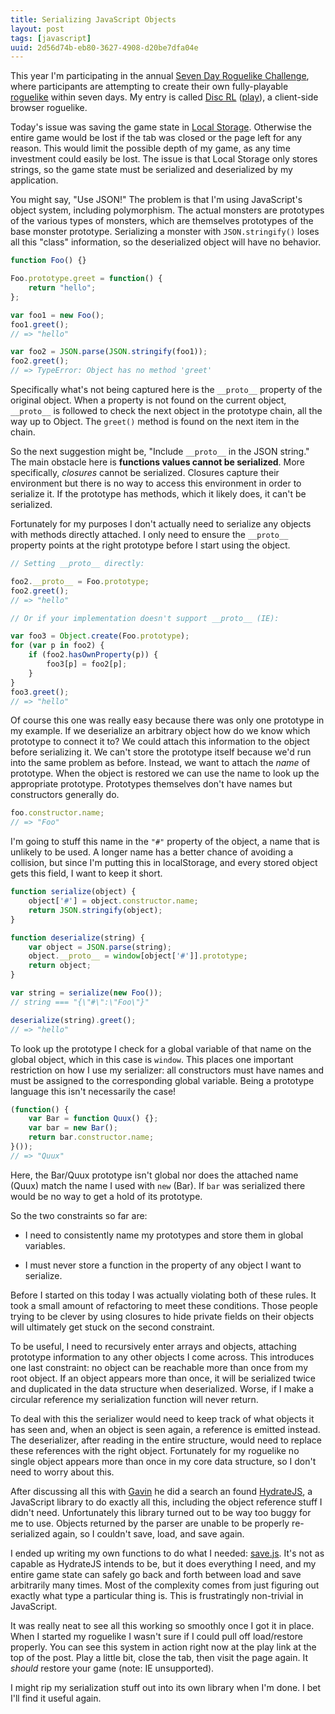 ```yaml
---
title: Serializing JavaScript Objects
layout: post
tags: [javascript]
uuid: 2d56d74b-eb80-3627-4908-d20be7dfa04e
---
```


This year I'm participating in the annual
[Seven Day Roguelike Challenge][7drl], where participants are
attempting to create their own fully-playable [roguelike][rl] within
seven days. My entry is called [Disc RL][disc] ([play][play]), a
client-side browser roguelike.

Today's issue was saving the game state in [Local Storage][ls].
Otherwise the entire game would be lost if the tab was closed or the
page left for any reason. This would limit the possible depth of my
game, as any time investment could easily be lost. The issue is that
Local Storage only stores strings, so the game state must be
serialized and deserialized by my application.

You might say, "Use JSON!" The problem is that I'm using JavaScript's
object system, including polymorphism. The actual monsters are
prototypes of the various types of monsters, which are themselves
prototypes of the base monster prototype. Serializing a monster with
`JSON.stringify()` loses all this "class" information, so the
deserialized object will have no behavior.

~~~javascript
function Foo() {}

Foo.prototype.greet = function() {
    return "hello";
};

var foo1 = new Foo();
foo1.greet();
// => "hello"

var foo2 = JSON.parse(JSON.stringify(foo1));
foo2.greet();
// => TypeError: Object has no method 'greet'
~~~

Specifically what's not being captured here is the `__proto__`
property of the original object. When a property is not found on the
current object, `__proto__` is followed to check the next object in
the prototype chain, all the way up to Object. The `greet()` method is
found on the next item in the chain.

So the next suggestion might be, "Include `__proto__` in the JSON
string." The main obstacle here is **functions values cannot be
serialized**. More specifically, *closures* cannot be
serialized. Closures capture their environment but there is no way to
access this environment in order to serialize it. If the prototype has
methods, which it likely does, it can't be serialized.

Fortunately for my purposes I don't actually need to serialize any
objects with methods directly attached. I only need to ensure the
`__proto__` property points at the right prototype before I start
using the object.

~~~javascript
// Setting __proto__ directly:

foo2.__proto__ = Foo.prototype;
foo2.greet();
// => "hello"

// Or if your implementation doesn't support __proto__ (IE):

var foo3 = Object.create(Foo.prototype);
for (var p in foo2) {
    if (foo2.hasOwnProperty(p)) {
        foo3[p] = foo2[p];
    }
}
foo3.greet();
// => "hello"
~~~

Of course this one was really easy because there was only one
prototype in my example. If we deserialize an arbitrary object how do
we know which prototype to connect it to? We could attach this
information to the object before serializing it. We can't store the
prototype itself because we'd run into the same problem as
before. Instead, we want to attach the *name* of prototype. When the
object is restored we can use the name to look up the appropriate
prototype. Prototypes themselves don't have names but constructors
generally do.

~~~javascript
foo.constructor.name;
// => "Foo"
~~~

I'm going to stuff this name in the `"#"` property of the object, a
name that is unlikely to be used. A longer name has a better chance of
avoiding a collision, but since I'm putting this in localStorage, and
every stored object gets this field, I want to keep it short.

~~~javascript
function serialize(object) {
    object['#'] = object.constructor.name;
    return JSON.stringify(object);
}

function deserialize(string) {
    var object = JSON.parse(string);
    object.__proto__ = window[object['#']].prototype;
    return object;
}

var string = serialize(new Foo());
// string === "{\"#\":\"Foo\"}"

deserialize(string).greet();
// => "hello"
~~~

To look up the prototype I check for a global variable of that name on
the global object, which in this case is `window`. This places one
important restriction on how I use my serializer: all constructors
must have names and must be assigned to the corresponding global
variable. Being a prototype language this isn't necessarily the case!

~~~javascript
(function() {
    var Bar = function Quux() {};
    var bar = new Bar();
    return bar.constructor.name;
}());
// => "Quux"
~~~

Here, the Bar/Quux prototype isn't global nor does the attached name
(Quux) match the name I used with `new` (Bar). If `bar` was serialized
there would be no way to get a hold of its prototype.

So the two constraints so far are:

 * I need to consistently name my prototypes and store them in global
   variables.

 * I must never store a function in the property of any object I want
   to serialize.

Before I started on this today I was actually violating both of these
rules. It took a small amount of refactoring to meet these
conditions. Those people trying to be clever by using closures to hide
private fields on their objects will ultimately get stuck on the
second constraint.

To be useful, I need to recursively enter arrays and objects,
attaching prototype information to any other objects I come
across. This introduces one last constraint: no object can be
reachable more than once from my root object. If an object appears
more than once, it will be serialized twice and duplicated in the data
structure when deserialized. Worse, if I make a circular reference my
serialization function will never return.

To deal with this the serializer would need to keep track of what
objects it has seen and, when an object is seen again, a reference is
emitted instead. The deserializer, after reading in the entire
structure, would need to replace these references with the right
object. Fortunately for my roguelike no single object appears more
than once in my core data structure, so I don't need to worry about
this.

After discussing all this with [Gavin][gavin] he did a search an found
[HydrateJS][hydrate], a JavaScript library to do exactly all this,
including the object reference stuff I didn't need. Unfortunately this
library turned out to be way too buggy for me to use. Objects returned
by the parser are unable to be properly re-serialized again, so I
couldn't save, load, and save again.

I ended up writing my own functions to do what I needed:
[save.js][save]. It's not as capable as HydrateJS intends to be, but
it does everything I need, and my entire game state can safely go back
and forth between load and save arbitrarily many times. Most of the
complexity comes from just figuring out exactly what type a particular
thing is. This is frustratingly non-trivial in JavaScript.

It was really neat to see all this working so smoothly once I got it
in place. When I started my roguelike I wasn't sure if I could pull
off load/restore properly. You can see this system in action right now
at the play link at the top of the post. Play a little bit, close the
tab, then visit the page again. It *should* restore your game (note:
IE unsupported).

I might rip my serialization stuff out into its own library when I'm
done. I bet I'll find it useful again.


[disc]: https://github.com/skeeto/disc-rl
[7drl]: http://roguebasin.roguelikedevelopment.org/index.php?title=7DRL
[rl]: http://en.wikipedia.org/wiki/Roguelike
[play]: /disc-rl/
[ls]: http://diveintohtml5.info/storage.html
[hydrate]: http://nanodeath.github.com/HydrateJS/
[gavin]: http://www.devrand.org/
[save]: https://github.com/skeeto/disc-rl/blob/master/src/save.js
